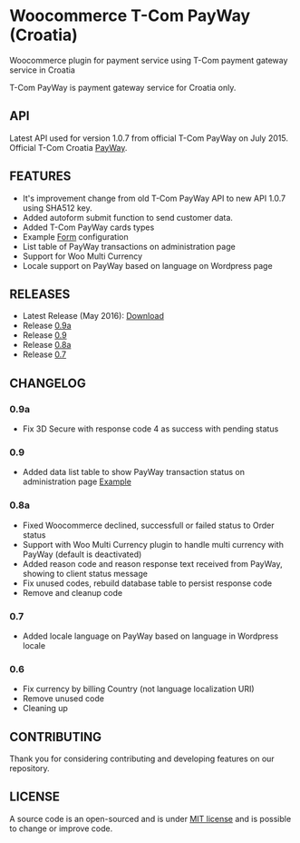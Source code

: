 # Woocommerce T-Com PayWay (Croatia)
Woocommerce plugin for payment service using T-Com payment gateway service in Croatia

T-Com PayWay is payment gateway service for Croatia only.

## API

Latest API used for version 1.0.7 from official T-Com PayWay on July 2015. Official T-Com Croatia [PayWay](https://www.hrvatskitelekom.hr/poslovni/ict/poslovna-rjesenja/web-shop#payway).

## FEATURES

* It's improvement change from old T-Com PayWay API to new API 1.0.7 using SHA512 key.
* Added autoform submit function to send customer data.
* Added T-Com PayWay cards types
* Example [Form](https://github.com/marinsagovac/woocommerce-tcom-payway/blob/master/docs/primjer_obrasca.png) configuration
* List table of PayWay transactions on administration page
* Support for Woo Multi Currency
* Locale support on PayWay based on language on Wordpress page

## RELEASES

* Latest Release (May 2016): [Download](https://github.com/marinsagovac/woocommerce-tcom-payway/releases/latest)
* Release [0.9a](https://github.com/marinsagovac/woocommerce-tcom-payway/releases/tag/0.9a)
* Release [0.9](https://github.com/marinsagovac/woocommerce-tcom-payway/releases/tag/0.9)
* Release [0.8a](https://github.com/marinsagovac/woocommerce-tcom-payway/releases/tag/0.8a)
* Release [0.7](https://github.com/marinsagovac/woocommerce-tcom-payway/releases/tag/0.7)

## CHANGELOG

### 0.9a

* Fix 3D Secure with response code 4 as success with pending status

### 0.9

* Added data list table to show PayWay transaction status on administration page [Example](https://github.com/marinsagovac/woocommerce-tcom-payway/blob/master/docs/DataList.jpg)

### 0.8a

* Fixed Woocommerce declined, successfull or failed status to Order status
* Support with Woo Multi Currency plugin to handle multi currency with PayWay (default is deactivated)
* Added reason code and reason response text received from PayWay, showing to client status message
* Fix unused codes, rebuild database table to persist response code
* Remove and cleanup code

### 0.7

* Added locale language on PayWay based on language in Wordpress locale

### 0.6

* Fix currency by billing Country (not language localization URI)
* Remove unused code
* Cleaning up

## CONTRIBUTING

Thank you for considering contributing and developing features on our repository.

## LICENSE

A source code is an open-sourced and is under [MIT license](http://opensource.org/licenses/MIT) and is possible to change or improve code.
